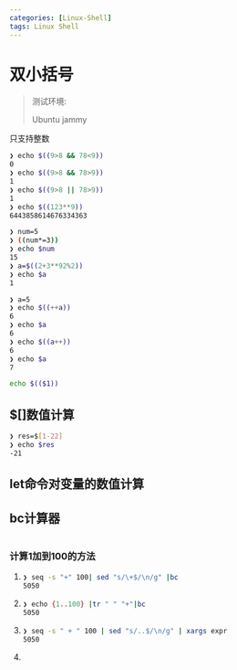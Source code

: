```yaml
---
categories: [Linux-Shell]
tags: Linux Shell
---
```




# 双小括号



>   测试环境: 
>
>   Ubuntu jammy

只支持整数

```bash
❯ echo $((9>8 && 78<9))
0
❯ echo $((9>8 && 78>9))
1
❯ echo $((9>8 || 78>9))
1
❯ echo $((123**9))
6443858614676334363
```



```bash
❯ num=5
❯ ((num*=3))
❯ echo $num
15
❯ a=$((2+3**92%2))
❯ echo $a
1
```



```bash
❯ a=5
❯ echo $((++a))
6
❯ echo $a
6
❯ echo $((a++))
6
❯ echo $a
7
```





```bash
echo $(($1))
```







## $[]数值计算

```bash
❯ res=$[1-22]
❯ echo $res
-21
```





## let命令对变量的数值计算







## bc计算器

```bash

```







### 计算1加到100的方法

1.   ```bash
     ❯ seq -s "+" 100| sed "s/\+$/\n/g" |bc
     5050
     ```

2.   ```bash
     ❯ echo {1..100} |tr " " "+"|bc
     5050
     ```

3.   ```bash
     ❯ seq -s " + " 100 | sed "s/..$/\n/g" | xargs expr
     5050
     ```

4.   

